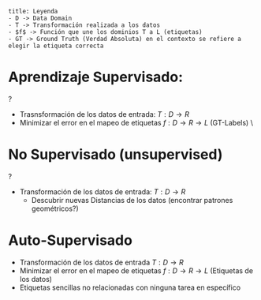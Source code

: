
```ad-hint
title: Leyenda
- D -> Data Domain
- T -> Transformación realizada a los datos
- $f$ -> Función que une los dominios T a L (etiquetas) 
- GT -> Ground Truth (Verdad Absoluta) en el contexto se refiere a elegir la etiqueta correcta
```

# Aprendizaje Supervisado:
?
- Trasnsformación de los datos de entrada: $T:D \rightarrow R$
- Minimizar el error en el mapeo de etiquetas $f:D \rightarrow R\rightarrow L$ (GT-Labels)
\

# No Supervisado (unsupervised)
?
- Transformación de los datos de entrada: $T:D \rightarrow R$
	- Descubrir nuevas Distancias de los datos (encontrar patrones geométricos?)

# Auto-Supervisado
- Transformación de los datos de entrada $T:D \rightarrow R$
- Minimizar el error en el mapeo de etiquetas $f:D \rightarrow R\rightarrow L$ (Etiquetas de los datos)
- Etiquetas sencillas no relacionadas con ninguna tarea en específico